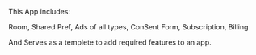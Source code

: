 This App includes:

Room,
Shared Pref,
Ads of all types,
ConSent Form,
Subscription,
Billing

And Serves as a templete to add required features  to an app.
